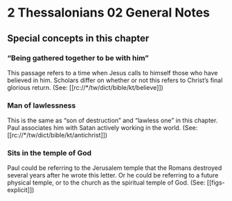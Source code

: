 # 2 Thessalonians 02 General Notes
## Special concepts in this chapter

### “Being gathered together to be with him”

This passage refers to a time when Jesus calls to himself those who have believed in him. Scholars differ on whether or not this refers to Christ’s final glorious return. (See: [[rc://*/tw/dict/bible/kt/believe]])

### Man of lawlessness
This is the same as “son of destruction” and “lawless one” in this chapter. Paul associates him with Satan actively working in the world. (See: [[rc://*/tw/dict/bible/kt/antichrist]])

### Sits in the temple of God
Paul could be referring to the Jerusalem temple that the Romans destroyed several years after he wrote this letter. Or he could be referring to a future physical temple, or to the church as the spiritual temple of God. (See: [[figs-explicit]])